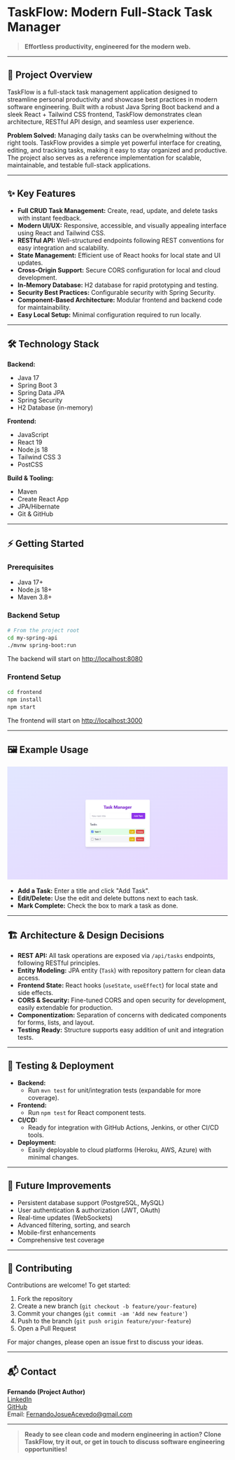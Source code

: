 # TaskFlow: Modern Full-Stack Task Manager

> **Effortless productivity, engineered for the modern web.**

---

## 🚀 Project Overview

TaskFlow is a full-stack task management application designed to streamline personal productivity and showcase best practices in modern software engineering. Built with a robust Java Spring Boot backend and a sleek React + Tailwind CSS frontend, TaskFlow demonstrates clean architecture, RESTful API design, and seamless user experience. 

**Problem Solved:**
Managing daily tasks can be overwhelming without the right tools. TaskFlow provides a simple yet powerful interface for creating, editing, and tracking tasks, making it easy to stay organized and productive. The project also serves as a reference implementation for scalable, maintainable, and testable full-stack applications.

---

## ✨ Key Features

- **Full CRUD Task Management:** Create, read, update, and delete tasks with instant feedback.
- **Modern UI/UX:** Responsive, accessible, and visually appealing interface using React and Tailwind CSS.
- **RESTful API:** Well-structured endpoints following REST conventions for easy integration and scalability.
- **State Management:** Efficient use of React hooks for local state and UI updates.
- **Cross-Origin Support:** Secure CORS configuration for local and cloud development.
- **In-Memory Database:** H2 database for rapid prototyping and testing.
- **Security Best Practices:** Configurable security with Spring Security.
- **Component-Based Architecture:** Modular frontend and backend code for maintainability.
- **Easy Local Setup:** Minimal configuration required to run locally.

---

## 🛠️ Technology Stack

**Backend:**
- Java 17
- Spring Boot 3
- Spring Data JPA
- Spring Security
- H2 Database (in-memory)

**Frontend:**
- JavaScript
- React 19
- Node.js 18
- Tailwind CSS 3
- PostCSS

**Build & Tooling:**
- Maven
- Create React App
- JPA/Hibernate
- Git & GitHub

---

## ⚡ Getting Started

### Prerequisites
- Java 17+
- Node.js 18+
- Maven 3.8+

### Backend Setup
```bash
# From the project root
cd my-spring-api
./mvnw spring-boot:run
```
The backend will start on [http://localhost:8080](http://localhost:8080)

### Frontend Setup
```bash
cd frontend
npm install
npm start
```
The frontend will start on [http://localhost:3000](http://localhost:3000)

---

## 🖼️ Example Usage

![TaskFlow UI Screenshot](TaskFlow_UI.png)

- **Add a Task:** Enter a title and click "Add Task".
- **Edit/Delete:** Use the edit and delete buttons next to each task.
- **Mark Complete:** Check the box to mark a task as done.

---

## 🏗️ Architecture & Design Decisions

- **REST API:** All task operations are exposed via `/api/tasks` endpoints, following RESTful principles.
- **Entity Modeling:** JPA entity (`Task`) with repository pattern for clean data access.
- **Frontend State:** React hooks (`useState`, `useEffect`) for local state and side effects.
- **CORS & Security:** Fine-tuned CORS and open security for development, easily extendable for production.
- **Componentization:** Separation of concerns with dedicated components for forms, lists, and layout.
- **Testing Ready:** Structure supports easy addition of unit and integration tests.

---

## 🧪 Testing & Deployment

- **Backend:**
  - Run `mvn test` for unit/integration tests (expandable for more coverage).
- **Frontend:**
  - Run `npm test` for React component tests.
- **CI/CD:**
  - Ready for integration with GitHub Actions, Jenkins, or other CI/CD tools.
- **Deployment:**
  - Easily deployable to cloud platforms (Heroku, AWS, Azure) with minimal changes.

---

## 🚀 Future Improvements

- Persistent database support (PostgreSQL, MySQL)
- User authentication & authorization (JWT, OAuth)
- Real-time updates (WebSockets)
- Advanced filtering, sorting, and search
- Mobile-first enhancements
- Comprehensive test coverage

---

## 🤝 Contributing

Contributions are welcome! To get started:
1. Fork the repository
2. Create a new branch (`git checkout -b feature/your-feature`)
3. Commit your changes (`git commit -am 'Add new feature'`)
4. Push to the branch (`git push origin feature/your-feature`)
5. Open a Pull Request

For major changes, please open an issue first to discuss your ideas.

---

## 📬 Contact

**Fernando (Project Author)**  
[LinkedIn](https://www.linkedin.com/in/fernando-ace/)  
[GitHub](https://github.com/fernando-ace)  
Email: FernandoJosueAcevedo@gmail.com

---

> **Ready to see clean code and modern engineering in action? Clone TaskFlow, try it out, or get in touch to discuss software engineering opportunities!**

